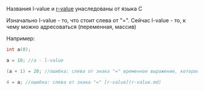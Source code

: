 Названия l-value и [r-value](r-value.md) унаследованы от языка С

Изначально l-value - то, что стоит слева от "=". Сейчас l-value - то, к чему можно адресоваться (переменная, массив)

Например:
```cpp
int a(0);

a = 10; //a - l-value

(a + 1) = 20; //ошибка: слева от знака "=" временное выражение, которое не имеет места в памяти, мы не можем к нему адресоваться

4 = a; //ошибка: слева от знака "=" [r-value](r-value.md)
```